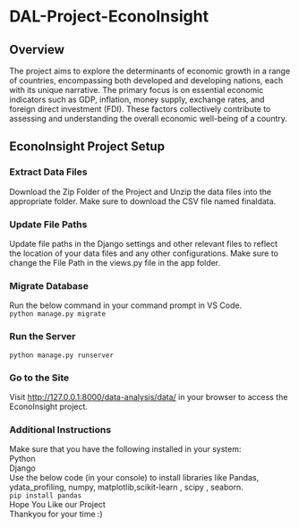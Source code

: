 # DAL-Project-EconoInsight <br>

## Overview <br>
The project aims to explore the determinants of economic growth in a range of countries, encompassing both developed and developing nations, each with its unique narrative. The primary focus is on essential economic indicators such as GDP, inflation, money supply, exchange rates, and foreign direct investment (FDI). These factors collectively contribute to assessing and understanding the overall economic well-being of a country.

## EconoInsight Project Setup <br>
### Extract Data Files<br>
Download the Zip Folder of the Project and Unzip the data files into the appropriate folder. Make sure to download the CSV file named finaldata.<br>
### Update File Paths<br>
Update file paths in the Django settings and other relevant files to reflect the location of your data files and any other configurations. Make sure to change the File Path in the views.py file in the app folder.<br>
### Migrate Database<br>
Run the below command in your command prompt in VS Code.<br>
``python manage.py migrate``<br>

### Run the Server<br>

``python manage.py runserver``<br>

### Go to the Site<br>
Visit http://127.0.0.1:8000/data-analysis/data/ in your browser to access the EconoInsight project.<br>

### Additional Instructions<br>
Make sure that you have the following  installed in your system:<br>
Python<br>
Django<br>
Use the below code (in your console) to install libraries like Pandas, ydata_profiling, numpy, matplotlib,scikit-learn , scipy , seaborn.<br>
``pip install pandas``<br>
Hope You Like our Project<br>
Thankyou for your time :)



